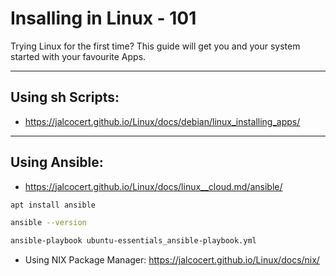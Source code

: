 # Insalling in Linux - 101

Trying Linux for the first time? This guide will get you and your system started with your favourite Apps.

---

## Using sh Scripts:

* <https://jalcocert.github.io/Linux/docs/debian/linux_installing_apps/>

---

## Using Ansible:

* <https://jalcocert.github.io/Linux/docs/linux__cloud.md/ansible/>

```sh
apt install ansible
```

```sh
ansible --version
```

```sh
ansible-playbook ubuntu-essentials_ansible-playbook.yml
```

* Using NIX Package Manager: <https://jalcocert.github.io/Linux/docs/nix/>